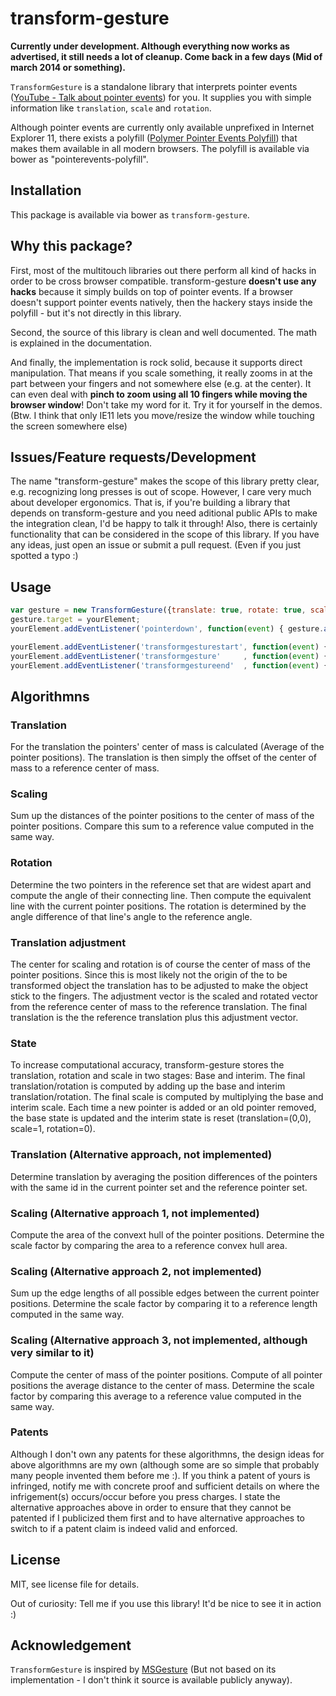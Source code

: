 # transform-gesture

**Currently under development. Although everything now works as advertised, it still needs a lot of cleanup. Come back in a few days (Mid of march 2014 or something).**

`TransformGesture` is a standalone library that interprets pointer events ([YouTube - Talk about pointer events](http://www.youtube.com/watch?v=l8upftEWslM)) for you. It supplies you with simple information like `translation`, `scale` and `rotation`.

Although pointer events are currently only available unprefixed in Internet Explorer 11, there exists a polyfill ([Polymer Pointer Events Polyfill](https://github.com/polymer/PointerEvents)) that makes them available in all modern browsers. The polyfill is available via bower as "pointerevents-polyfill".

## Installation
This package is available via bower as `transform-gesture`.

## Why this package?
First, most of the multitouch libraries out there perform all kind of hacks in order to be cross browser compatible. transform-gesture **doesn't use any hacks** because it simply builds on top of pointer events. If a browser doesn't support pointer events natively, then the hackery stays inside the polyfill - but it's not directly in this library.

Second, the source of this library is clean and well documented. The math is explained in the documentation.

And finally, the implementation is rock solid, because it supports direct manipulation. That means if you scale something, it really zooms in at the part between your fingers and not somewhere else (e.g. at the center). It can even deal with **pinch to zoom using all 10 fingers while moving the browser window**! Don't take my word for it. Try it for yourself in the demos. (Btw. I think that only IE11 lets you move/resize the window while touching the screen somewhere else)

## Issues/Feature requests/Development
The name "transform-gesture" makes the scope of this library pretty clear, e.g. recognizing long presses is out of scope. However, I care very much about developer ergonomics. That is, if you're building a library that depends on transform-gesture and you need aditional public APIs to make the integration clean, I'd be happy to talk it through! Also, there is certainly functionality that can be considered in the scope of this library. If you have any ideas, just open an issue or submit a pull request. (Even if you just spotted a typo :)

## Usage
``` JavaScript
var gesture = new TransformGesture({translate: true, rotate: true, scale: true});
gesture.target = yourElement;
yourElement.addEventListener('pointerdown', function(event) { gesture.addPointer(event) });

yourElement.addEventListener('transformgesturestart', function(event) { ... });
yourElement.addEventListener('transformgesture'     , function(event) { ... });
yourElement.addEventListener('transformgestureend'  , function(event) { ... });
```

## Algorithmns
### Translation
For the translation the pointers' center of mass is calculated (Average of the pointer positions). The translation is then simply the offset of the center of mass to a reference center of mass.

### Scaling
Sum up the distances of the pointer positions to the center of mass of the pointer positions. Compare this sum to a reference value computed in the same way.

### Rotation
Determine the two pointers in the reference set that are widest apart and compute the angle of their connecting line. Then compute the equivalent line with the current pointer positions. The rotation is determined by the angle difference of that line's angle to the reference angle.

### Translation adjustment
The center for scaling and rotation is of course the center of mass of the pointer positions. Since this is most likely not the origin of the to be transformed object the translation has to be adjusted to make the object stick to the fingers. The adjustment vector is the scaled and rotated vector from the reference center of mass to the reference translation. The final translation is the the reference translation plus this adjustment vector.

### State
To increase computational accuracy, transform-gesture stores the translation, rotation and scale in two stages: Base and interim. The final translation/rotation is computed by adding up the base and interim translation/rotation. The final scale is computed by multiplying the base and interim scale. Each time a new pointer is added or an old pointer removed, the base state is updated and the interim state is reset (translation=(0,0), scale=1, rotation=0).

### Translation (Alternative approach, not implemented)
Determine translation by averaging the position differences of the pointers with the same id in the current pointer set and the reference pointer set.

### Scaling (Alternative approach 1, not implemented)
Compute the area of the convext hull of the pointer positions. Determine the scale factor by comparing the area to a reference convex hull area.

### Scaling (Alternative approach 2, not implemented)
Sum up the edge lengths of all possible edges between the current pointer positions. Determine the scale factor by comparing it to a reference length computed in the same way.

### Scaling (Alternative approach 3, not implemented, although very similar to it)
Compute the center of mass of the pointer positions. Compute of all pointer positions the average distance to the center of mass. Determine the scale factor by comparing this average to a reference value computed in the same way.

### Patents
Although I don't own any patents for these algorithmns, the design ideas for above algorithmns are my own (although some are so simple that probably many people invented them before me :). If you think a patent of yours is infringed, notify me with concrete proof and sufficient details on where the infrigement(s) occurs/occur before you press charges. I state the alternative approaches above in order to ensure that they cannot be patented if I publicized them first and to have alternative approaches to switch to if a patent claim is indeed valid and enforced.

## License
MIT, see license file for details.

Out of curiosity: Tell me if you use this library! It'd be nice to see it in action :)

## Acknowledgement
`TransformGesture` is inspired by [MSGesture](http://msdn.microsoft.com/en-us/library/windows/apps/hh968035.aspx) (But not based on its implementation - I don't think it source is available publicly anyway).